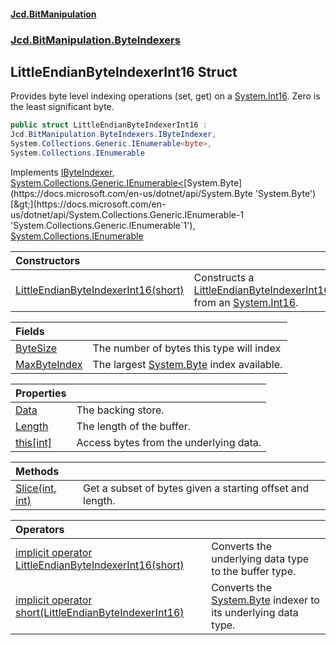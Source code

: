#### [Jcd.BitManipulation](index.md 'index')
### [Jcd.BitManipulation.ByteIndexers](Jcd.BitManipulation.ByteIndexers.md 'Jcd.BitManipulation.ByteIndexers')

## LittleEndianByteIndexerInt16 Struct

Provides byte level indexing operations (set, get) on a [System.Int16](https://docs.microsoft.com/en-us/dotnet/api/System.Int16 'System.Int16'). Zero is the least significant byte.

```csharp
public struct LittleEndianByteIndexerInt16 :
Jcd.BitManipulation.ByteIndexers.IByteIndexer,
System.Collections.Generic.IEnumerable<byte>,
System.Collections.IEnumerable
```

Implements [IByteIndexer](Jcd.BitManipulation.ByteIndexers.IByteIndexer.md 'Jcd.BitManipulation.ByteIndexers.IByteIndexer'), [System.Collections.Generic.IEnumerable&lt;](https://docs.microsoft.com/en-us/dotnet/api/System.Collections.Generic.IEnumerable-1 'System.Collections.Generic.IEnumerable`1')[System.Byte](https://docs.microsoft.com/en-us/dotnet/api/System.Byte 'System.Byte')[&gt;](https://docs.microsoft.com/en-us/dotnet/api/System.Collections.Generic.IEnumerable-1 'System.Collections.Generic.IEnumerable`1'), [System.Collections.IEnumerable](https://docs.microsoft.com/en-us/dotnet/api/System.Collections.IEnumerable 'System.Collections.IEnumerable')

| Constructors | |
| :--- | :--- |
| [LittleEndianByteIndexerInt16(short)](Jcd.BitManipulation.ByteIndexers.LittleEndianByteIndexerInt16.LittleEndianByteIndexerInt16(short).md 'Jcd.BitManipulation.ByteIndexers.LittleEndianByteIndexerInt16.LittleEndianByteIndexerInt16(short)') | Constructs a [LittleEndianByteIndexerInt16](Jcd.BitManipulation.ByteIndexers.LittleEndianByteIndexerInt16.md 'Jcd.BitManipulation.ByteIndexers.LittleEndianByteIndexerInt16') from an [System.Int16](https://docs.microsoft.com/en-us/dotnet/api/System.Int16 'System.Int16'). |

| Fields                                                                                                                                                                     |                                                                                                                   |
|:---------------------------------------------------------------------------------------------------------------------------------------------------------------------------|:------------------------------------------------------------------------------------------------------------------|
| [ByteSize](Jcd.BitManipulation.ByteIndexers.LittleEndianByteIndexerInt16.ByteSize.md 'Jcd.BitManipulation.ByteIndexers.LittleEndianByteIndexerInt16.ByteSize')             | The number of bytes this type will index                                                                          |
| [MaxByteIndex](Jcd.BitManipulation.ByteIndexers.LittleEndianByteIndexerInt16.MaxByteIndex.md 'Jcd.BitManipulation.ByteIndexers.LittleEndianByteIndexerInt16.MaxByteIndex') | The largest [System.Byte](https://docs.microsoft.com/en-us/dotnet/api/System.Byte 'System.Byte') index available. |

| Properties | |
| :--- | :--- |
| [Data](Jcd.BitManipulation.ByteIndexers.LittleEndianByteIndexerInt16.Data.md 'Jcd.BitManipulation.ByteIndexers.LittleEndianByteIndexerInt16.Data') | The backing store. |
| [Length](Jcd.BitManipulation.ByteIndexers.LittleEndianByteIndexerInt16.Length.md 'Jcd.BitManipulation.ByteIndexers.LittleEndianByteIndexerInt16.Length') | The length of the buffer. |
| [this[int]](Jcd.BitManipulation.ByteIndexers.LittleEndianByteIndexerInt16.this[int].md 'Jcd.BitManipulation.ByteIndexers.LittleEndianByteIndexerInt16.this[int]') | Access bytes from the underlying data. |

| Methods | |
| :--- | :--- |
| [Slice(int, int)](Jcd.BitManipulation.ByteIndexers.LittleEndianByteIndexerInt16.Slice(int,int).md 'Jcd.BitManipulation.ByteIndexers.LittleEndianByteIndexerInt16.Slice(int, int)') | Get a subset of bytes given a starting offset and length. |

| Operators                                                                                                                                                                                                                                                                                                                                                  |                                                                                                                                        |
|:-----------------------------------------------------------------------------------------------------------------------------------------------------------------------------------------------------------------------------------------------------------------------------------------------------------------------------------------------------------|:---------------------------------------------------------------------------------------------------------------------------------------|
| [implicit operator LittleEndianByteIndexerInt16(short)](Jcd.BitManipulation.ByteIndexers.LittleEndianByteIndexerInt16.op_ImplicitJcd.BitManipulation.ByteIndexers.LittleEndianByteIndexerInt16(short).md 'Jcd.BitManipulation.ByteIndexers.LittleEndianByteIndexerInt16.op_Implicit Jcd.BitManipulation.ByteIndexers.LittleEndianByteIndexerInt16(short)') | Converts the underlying data type to the buffer type.                                                                                  |
| [implicit operator short(LittleEndianByteIndexerInt16)](Jcd.BitManipulation.ByteIndexers.LittleEndianByteIndexerInt16.op_Implicitshort(Jcd.BitManipulation.ByteIndexers.LittleEndianByteIndexerInt16).md 'Jcd.BitManipulation.ByteIndexers.LittleEndianByteIndexerInt16.op_Implicit short(Jcd.BitManipulation.ByteIndexers.LittleEndianByteIndexerInt16)') | Converts the [System.Byte](https://docs.microsoft.com/en-us/dotnet/api/System.Byte 'System.Byte') indexer to its underlying data type. |
